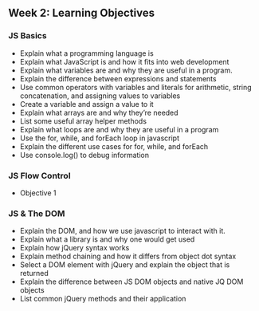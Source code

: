 ## Week 2: Learning Objectives 

### JS Basics
- Explain what a programming language is
- Explain what JavaScript is and how it fits into web development
- Explain what variables are and why they are useful in a program.
- Explain the difference between expressions and statements
- Use common operators with variables and literals for arithmetic, string concatenation, and assigning values to variables
- Create a variable and assign a value to it
- Explain what arrays are and why they’re needed
- List some useful array helper methods
- Explain what loops are and why they are useful in a program
- Use the for, while, and forEach loop in javascript
- Explain the different use cases for for, while, and forEach
- Use console.log() to debug information

### JS Flow Control

- Objective 1

### JS & The DOM
- Explain the DOM, and how we use javascript to interact with it.
- Explain what a library is and why one would get used
- Explain how jQuery syntax works
- Explain method chaining and how it differs from object dot syntax
- Select a DOM element with jQuery and explain the object that is returned
- Explain the difference between JS DOM objects and native JQ DOM objects
- List common jQuery methods and their application

